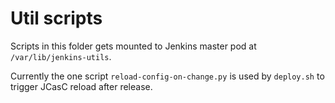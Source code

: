 # Util scripts

Scripts in this folder gets mounted to Jenkins master pod at `/var/lib/jenkins-utils`.

Currently the one script `reload-config-on-change.py` is used by `deploy.sh` to trigger JCasC reload after release.
